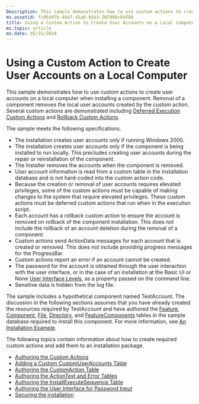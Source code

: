 ```yaml
---
Description: This sample demonstrates how to use custom actions to create user accounts on a local computer when installing a component.
ms.assetid: fc06dd7b-46d7-45a0-85b3-26f808c64f89
title: Using a Custom Action to Create User Accounts on a Local Computer
ms.topic: article
ms.date: 05/31/2018
---
```


# Using a Custom Action to Create User Accounts on a Local Computer

This sample demonstrates how to use custom actions to create user accounts on a local computer when installing a component. Removal of a component removes the local user accounts created by the custom action. Several custom actions are demonstrated including [Deferred Execution Custom Actions](deferred-execution-custom-actions.md) and [Rollback Custom Actions](rollback-custom-actions.md).

The sample meets the following specifications.

-   The installation creates user accounts only if running Windows 2000.
-   The installation creates user accounts only if the component is being installed to run locally. This precludes creating user accounts during the repair or reinstallation of the component.
-   The Installer removes the accounts when the component is removed.
-   User account information is read from a custom table in the installation database and is not hard-coded into the custom action code.
-   Because the creation or removal of user accounts requires elevated privileges, some of the custom actions must be capable of making changes to the system that require elevated privileges. These custom actions must be deferred custom actions that run when in the execution script.
-   Each account has a rollback custom action to ensure the account is removed on rollback of the component installation. This does not include the rollback of an account deletion during the removal of a component.
-   Custom actions send ActionData messages for each account that is created or removed. This does not include providing progress messages for the ProgressBar.
-   Custom actions report an error if an account cannot be created.
-   The password for the account is obtained through the user interaction with the user interface, or in the case of an installation at the Basic UI or None [User Interface Levels](user-interface-levels.md), as a property passed on the command line.
-   Sensitive data is hidden from the log file.

The sample includes a hypothetical component named TestAccount. The discussion in the following sections assumes that you have already created the resources required by TestAccount and have authored the [Feature](feature-table.md), [Component](component-table.md), [File](file-table.md), [Directory](directory-table.md), and [FeatureComponents](featurecomponents-table.md) tables in the sample database required to install this component. For more information, see [An Installation Example](an-installation-example.md).

The following topics contain information about how to create required custom actions and add them to an installation package.

-   [Authoring the Custom Actions](authoring-the-custom-actions.md)
-   [Adding a Custom CustomUserAccounts Table](adding-a-custom-customuseraccounts-table.md)
-   [Authoring the CustomAction Table](authoring-the-customaction-table.md)
-   [Authoring the ActionText and Error Tables](authoring-the-actiontext-and-error-tables.md)
-   [Authoring the InstallExecuteSequence Table](authoring-the-installexecutesequence-table.md)
-   [Authoring the User Interface for Password Input](authoring-the-user-interface-for-password-input.md)
-   [Securing the installation](securing-the-installation.md)

 

 



